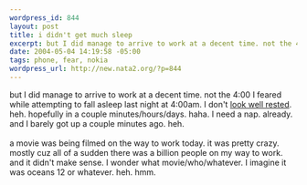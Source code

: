 ```yaml
--- 
wordpress_id: 844
layout: post
title: i didn't get much sleep
excerpt: but I did manage to arrive to work at a decent time. not the 4:00 I feared while attempting to fall asleep last night at 4:00am. I don't look well rested. heh. hopefully in a couple minutes/hours/days. haha. I need a nap. already. and I barely got up a couple minutes ago. heh...
date: 2004-05-04 14:19:58 -05:00
tags: phone, fear, nokia
wordpress_url: http://new.nata2.org/?p=844
---
```

but I did manage to arrive to work at a decent time. not the 4:00 I feared while attempting to fall asleep last night at 4:00am. I don't <a href="http://www.nata2.info/?path=pictures%2Fmisc%2Fphone_camera%2Fphotolog&amp;img=1083678359-Nokia6600(624).jpg">look well rested</a>. heh. hopefully in a couple minutes/hours/days. haha. I need a nap. already. and I barely got up a couple minutes ago. heh. <br/><br/>a movie was being filmed on the way to work today. it was pretty crazy. mostly cuz all of a sudden there was a billion people on my way to work. and it didn't make sense. I wonder what movie/who/whatever. I imagine it was oceans 12 or whatever. heh. hmm. 
